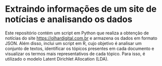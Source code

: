 # Extraindo informações de um site de notícias e analisando os dados
Este repositório contém um script em Python que realiza a obtenção de notícias do site https://olhardigital.com.br e armazena os dados em formato JSON. Além disso, inclui um script em R, cujo objetivo é analisar um conjunto de textos, identificar os tópicos presentes em cada documento e visualizar os termos mais representativos de cada tópico. Para isso, é utilizado o modelo Latent Dirichlet Allocation (LDA).
